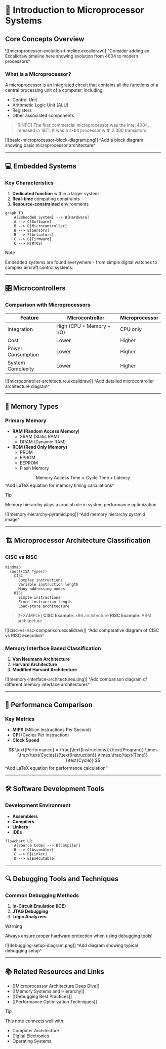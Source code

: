 # 🔧 Introduction to Microprocessor Systems
## Core Concepts Overview

![[microprocessor-evolution-timeline.excalidraw]]
^Consider adding an Excalidraw timeline here showing evolution from 4004 to modern processors^

### What is a Microprocessor? 
A microprocessor is an integrated circuit that contains all the functions of a central processing unit of a computer, including:
- Control Unit
- Arithmetic Logic Unit (ALU)
- Registers
- Other associated components

> [!INFO]
> The first commercial microprocessor was the Intel 4004, released in 1971. It was a 4-bit processor with 2,300 transistors.

![[basic-microprocessor-block-diagram.png]]
^Add a block diagram showing basic microprocessor architecture^

---

## 💻 Embedded Systems

### Key Characteristics
1. **Dedicated function** within a larger system
2. **Real-time** computing constraints
3. **Resource-constrained** environments

```mermaid
graph TD
    A[Embedded System] --> B[Hardware]
    A --> C[Software]
    B --> D[Microcontroller]
    B --> E[Sensors]
    B --> F[Actuators]
    C --> G[Firmware]
    C --> H[RTOS]
```

> [!NOTE]
> Embedded systems are found everywhere - from simple digital watches to complex aircraft control systems.

---

## 🎛️ Microcontrollers

### Comparison with Microprocessors

| Feature | Microcontroller | Microprocessor |
|---------|----------------|----------------|
| Integration | High (CPU + Memory + I/O) | CPU only |
| Cost | Lower | Higher |
| Power Consumption | Lower | Higher |
| System Complexity | Lower | Higher |

![[microcontroller-architecture.excalidraw]]
^Add detailed microcontroller architecture diagram^

---

## 💾 Memory Types

### Primary Memory
- **RAM (Random Access Memory)**
	- SRAM (Static RAM)
	- DRAM (Dynamic RAM)
- **ROM (Read Only Memory)**
	- PROM
	- EPROM
	- EEPROM
	- Flash Memory

$$
\text{Memory Access Time} = \text{Cycle Time} + \text{Latency}
$$
^Add LaTeX equation for memory timing calculations^

> [!TIP]
> Memory hierarchy plays a crucial role in system performance optimization.

![[memory-hierarchy-pyramid.png]]
^Add memory hierarchy pyramid image^

---

## 🏗️ Microprocessor Architecture Classification

### CISC vs RISC

```mermaid
mindmap
  root((ISA Types))
    CISC
      Complex instructions
      Variable instruction length
      Many addressing modes
    RISC
      Simple instructions
      Fixed instruction length
      Load-store architecture
```

> [!EXAMPLE]
> **CISC Example**: x86 architecture
> **RISC Example**: ARM architecture

![[cisc-vs-risc-comparison.excalidraw]]
^Add comparative diagram of CISC vs RISC execution^

### Memory Interface Based Classification

1. **Von Neumann Architecture**
2. **Harvard Architecture**
3. **Modified Harvard Architecture**

![[memory-interface-architectures.png]]
^Add comparison diagram of different memory interface architectures^

---

## 🚀 Performance Comparison

### Key Metrics
- **MIPS** (Million Instructions Per Second)
- **CPI** (Cycles Per Instruction)
- **Clock Speed**

$$
\text{Performance} = \frac{\text{Instructions}}{\text{Program}} \times \frac{\text{Cycles}}{\text{Instruction}} \times \frac{\text{Time}}{\text{Cycle}}
$$
^Add LaTeX equation for performance calculation^

---

## 🛠️ Software Development Tools

### Development Environment
- **Assemblers**
- **Compilers**
- **Linkers**
- **IDEs**

```mermaid
flowchart LR
    A[Source Code] --> B[Compiler]
    B --> C[Assembler]
    C --> D[Linker]
    D --> E[Executable]
```

---

## 🔍 Debugging Tools and Techniques

### Common Debugging Methods
1. **In-Circuit Emulation (ICE)**
2. **JTAG Debugging**
3. **Logic Analyzers**

> [!WARNING]
> Always ensure proper hardware protection when using debugging tools!

![[debugging-setup-diagram.png]]
^Add diagram showing typical debugging setup^

---

## 📚 Related Resources and Links

- [[Microprocessor Architecture Deep Dive]]
- [[Memory Systems and Hierarchy]]
- [[Debugging Best Practices]]
- [[Performance Optimization Techniques]]

> [!TIP]
> This note connects well with:
> - Computer Architecture
> - Digital Electronics
> - Operating Systems
